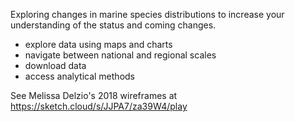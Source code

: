 Exploring changes in marine species distributions to increase your understanding of the status and coming changes.


  - explore data using maps and charts
  - navigate between national and regional scales
  - download data
  - access analytical methods

See Melissa Delzio's 2018 wireframes at https://sketch.cloud/s/JJPA7/za39W4/play 
